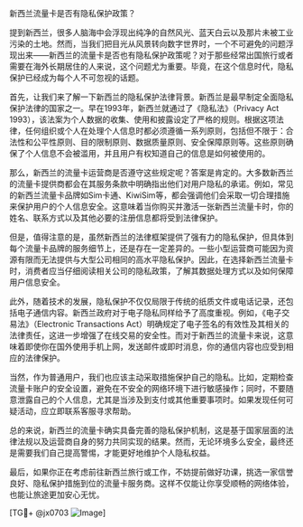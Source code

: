 新西兰流量卡是否有隐私保护政策？

提到新西兰，很多人脑海中会浮现出纯净的自然风光、蓝天白云以及那片未被工业污染的土地。然而，当我们把目光从风景转向数字世界时，一个不可避免的问题浮现出来——新西兰的流量卡是否也有隐私保护政策呢？对于那些经常出国旅行或者需要在海外长期居住的人来说，这个问题尤为重要。毕竟，在这个信息时代，隐私保护已经成为每个人不可忽视的话题。

首先，让我们来了解一下新西兰的隐私保护法律背景。新西兰是最早制定全面隐私保护法律的国家之一。早在1993年，新西兰就通过了《隐私法》（Privacy Act 1993），该法案为个人数据的收集、使用和披露设定了严格的规则。根据这项法律，任何组织或个人在处理个人信息时都必须遵循一系列原则，包括但不限于：合法性和公平性原则、目的限制原则、数据质量原则、安全保障原则等。这些原则确保了个人信息不会被滥用，并且用户有权知道自己的信息是如何被使用的。

那么，新西兰的流量卡运营商是否遵守这些规定呢？答案是肯定的。大多数新西兰的流量卡提供商都会在其服务条款中明确指出他们对用户隐私的承诺。例如，常见的新西兰流量卡品牌如Sim卡通、KiwiSim等，都会强调他们会采取一切合理措施来保护用户的个人信息安全。这意味着当你购买并激活一张新西兰流量卡时，你的姓名、联系方式以及其他必要的注册信息都将受到法律保护。

但是，值得注意的是，虽然新西兰的法律框架提供了强有力的隐私保护，但具体到每个流量卡品牌的服务细节上，还是存在一定差异的。一些小型运营商可能因为资源有限而无法提供与大型公司相同的高水平隐私保护。因此，在选择新西兰流量卡时，消费者应当仔细阅读相关公司的隐私政策，了解其数据处理方式以及如何保障用户信息安全。

此外，随着技术的发展，隐私保护不仅仅局限于传统的纸质文件或电话记录，还包括电子通信内容。新西兰政府对于电子隐私同样给予了高度重视。例如，《电子交易法》（Electronic Transactions Act）明确规定了电子签名的有效性及其相关的法律责任，这进一步增强了在线交易的安全性。而对于新西兰的流量卡来说，这意味着即使你在国外使用手机上网，发送邮件或即时消息，你的通信内容也应受到相应的法律保护。

当然，作为普通用户，我们也应该主动采取措施保护自己的隐私。比如，定期检查流量卡账户的安全设置，避免在不安全的网络环境下进行敏感操作；同时，不要随意泄露自己的个人信息，尤其是当涉及到支付或其他重要事项时。如果发现任何可疑活动，应立即联系客服寻求帮助。

总的来说，新西兰的流量卡确实具备完善的隐私保护机制，这是基于国家层面的法律法规以及运营商自身的努力共同实现的结果。然而，无论环境多么安全，最终还是需要我们自己提高警惕，才能更好地维护个人隐私权益。

最后，如果你正在考虑前往新西兰旅行或工作，不妨提前做好功课，挑选一家信誉良好、隐私保护措施到位的流量卡服务商。这样不仅能让你享受顺畅的网络体验，也能让旅途更加安心无忧。

[TG💪+ @jx0703 ![Image](https://github.com/user-attachments/assets/dbca1d08-cadb-493c-b0ec-ad6f7a83f270)]